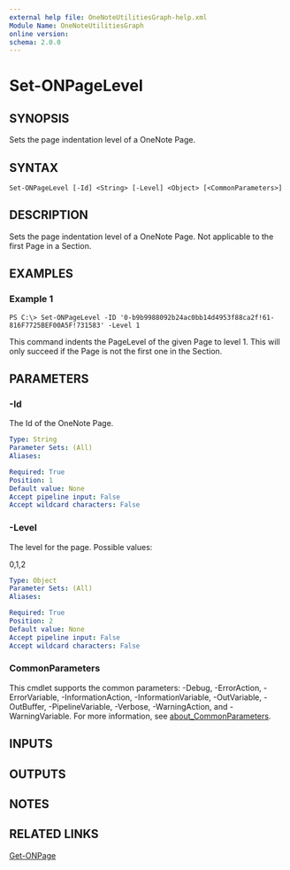 ```yaml
---
external help file: OneNoteUtilitiesGraph-help.xml
Module Name: OneNoteUtilitiesGraph
online version:
schema: 2.0.0
---
```


# Set-ONPageLevel

## SYNOPSIS
Sets the page indentation level of a OneNote Page.

## SYNTAX

```
Set-ONPageLevel [-Id] <String> [-Level] <Object> [<CommonParameters>]
```

## DESCRIPTION
Sets the page indentation level of a OneNote Page.
Not applicable to the first Page in a Section.

## EXAMPLES

### Example 1
```
PS C:\> Set-ONPageLevel -ID '0-b9b9988092b24ac0bb14d4953f88ca2f!61-816F7725BEF00A5F!731583' -Level 1
```

This command indents the PageLevel of the given Page to level 1. This will only succeed if the Page is not the first one in the Section.

## PARAMETERS

### -Id
The Id of the OneNote Page.

```yaml
Type: String
Parameter Sets: (All)
Aliases:

Required: True
Position: 1
Default value: None
Accept pipeline input: False
Accept wildcard characters: False
```

### -Level
The level for the page.
Possible values:

0,1,2

```yaml
Type: Object
Parameter Sets: (All)
Aliases:

Required: True
Position: 2
Default value: None
Accept pipeline input: False
Accept wildcard characters: False
```

### CommonParameters
This cmdlet supports the common parameters: -Debug, -ErrorAction, -ErrorVariable, -InformationAction, -InformationVariable, -OutVariable, -OutBuffer, -PipelineVariable, -Verbose, -WarningAction, and -WarningVariable. For more information, see [about_CommonParameters](http://go.microsoft.com/fwlink/?LinkID=113216).

## INPUTS

## OUTPUTS

## NOTES

## RELATED LINKS

[Get-ONPage](Get-ONPage.md)